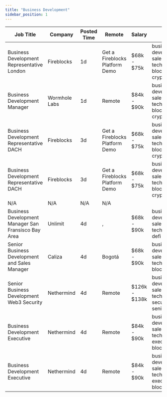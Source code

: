 ```yaml
---
title: "Business Development"
sidebar_position: 1
---
```


| Job Title | Company | Posted Time | Remote | Salary | Tags | Apply Link |
|-----------|---------|-------------|--------|--------|------|------------|
| Business Development Representative London | Fireblocks | 1d | Get a Fireblocks Platform Demo | $68k - $75k | business development, sales, non tech, blockchain, crypto | [Apply](https://web3.career/business-development-representative-london-fireblocks/97311) |
| Business Development Manager | Wormhole Labs | 1d | Remote | $84k - $90k | business development, sales, non tech, blockchain, crypto | [Apply](https://web3.career/business-development-manager-wormholelabs/97220) |
| Business Development Representative DACH | Fireblocks | 3d | Get a Fireblocks Platform Demo | $68k - $75k | business development, sales, non tech, blockchain, crypto | [Apply](https://web3.career/business-development-representative-dach-fireblocks/97092) |
| Business Development Representative DACH | Fireblocks | 3d | Get a Fireblocks Platform Demo | $68k - $75k | business development, sales, non tech, blockchain, crypto | [Apply](https://web3.career/business-development-representative-dach-fireblocks/97091) |
| N/A | N/A | N/A | N/A |  |  | [Apply](https://web3.career/metana) |
| Business Development Manager San Fransisco Bay Area | Unlimit | 4d | , | $68k - $90k | business development, sales, non tech, crypto, defi | [Apply](https://web3.career/business-development-manager-san-fransisco-bay-area-unlimit/96996) |
| Senior Business Development and Sales Manager | Caliza | 4d | Bogotá | $68k - $90k | business development, sales, non tech, senior, blockchain | [Apply](https://web3.career/senior-business-development-and-sales-manager-caliza-financial-technologies/96994) |
| Senior Business Development Web3 Security | Nethermind | 4d | Remote | $126k - $138k | business development, sales, non tech, security, senior | [Apply](https://web3.career/senior-business-development-web3-security-nethermind/95798) |
| Business Development Executive | Nethermind | 4d | Remote | $84k - $90k | business development, sales, non tech, executive, blockchain | [Apply](https://web3.career/business-development-executive-nethermind/95797) |
| Business Development Executive | Nethermind | 4d | Remote | $84k - $90k | business development, sales, non tech, executive, blockchain | [Apply](https://web3.career/business-development-executive-nethermind/95796) |
